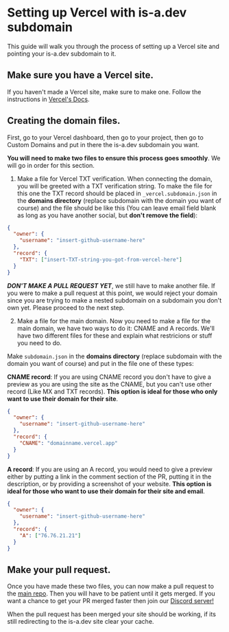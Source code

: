 # Setting up Vercel with is-a.dev subdomain

This guide will walk you through the process of setting up a Vercel site and pointing your is-a.dev subdomain to it.

## Make sure you have a Vercel site.
If you haven't made a Vercel site, make sure to make one. Follow the instructions in [Vercel's Docs](https://vercel.com/docs/getting-started-with-vercel).

## Creating the domain files.
First, go to your Vercel dashboard, then go to your project, then go to Custom Domains and put in there the is-a.dev subdomain you want.

**You will need to make two files to ensure this process goes smoothly**. We will go in order for this section.

1. Make a file for Vercel TXT verification.
When connecting the domain, you will be greeted with a TXT verification string. To make the file for this one the TXT record should be placed in `_vercel.subdomain.json` in the **domains directory** (replace subdomain with the domain you want of course) and the file should be like this (You can leave email field blank as long as you have another social, but **don't remove the field**):
```json
{
  "owner": {
    "username": "insert-github-username-here"
  },
  "record": {
    "TXT": ["insert-TXT-string-you-got-from-vercel-here"]
  }
}
```
***DON'T MAKE A PULL REQUEST YET***, we still have to make another file. If you were to make a pull request at this point, we would reject your domain since you are trying to make a nested subdomain on a subdomain you don't own yet. Please proceed to the next step.

2. Make a file for the main domain.
Now you need to make a file for the main domain, we have two ways to do it: CNAME and A records. We'll have two different files for these and explain what restricions or stuff you need to do.

Make `subdomain.json` in the **domains directory** (replace subdomain with the domain you want of course) and put in the file one of these types:

**CNAME record**: If you are using CNAME record you don't have to give a preview as you are using the site as the CNAME, but you can't use other record (Like MX and TXT records). **This option is ideal for those who only want to use their domain for their site**.
```json
{
  "owner": {
    "username": "insert-github-username-here"
  },
  "record": {
    "CNAME": "domainname.vercel.app"
  }
}
```
**A record**: If you are using an A record, you would need to give a preview either by putting a link in the comment section of the PR, putting it in the description, or by providing a screenshot of your website. **This option is ideal for those who want to use their domain for their site and email**.
```json
{
  "owner": {
    "username": "insert-github-username-here"
  },
  "record": {
    "A": ["76.76.21.21"]
  }
}
```
## Make your pull request.
Once you have made these two files, you can now make a pull request to the [main repo](https://github.com/is-a-dev/register). Then you will have to be patient until it gets merged. If you want a chance to get your PR merged faster then join our [Discord server!](https://discord.gg/is-a-dev-830872854677422150)

When the pull request has been merged your site should be working, if its still redirecting to the is-a.dev site clear your cache.
